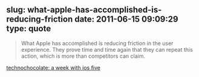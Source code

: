 slug: what-apple-has-accomplished-is-reducing-friction
date: 2011-06-15 09:09:29
type: quote
---

> What Apple has accomplished is reducing friction in the user experience. They prove time and time again that they can repeat this action, which is more than competitors can claim.

[technochocolate: a week with ios five](http://chuckskoda.com/entry/a-week-with-ios-five/)
